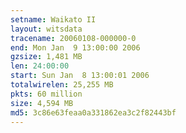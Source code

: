 ```yaml
---
setname: Waikato II
layout: witsdata
tracename: 20060108-000000-0
end: Mon Jan  9 13:00:00 2006
gzsize: 1,481 MB
len: 24:00:00
start: Sun Jan  8 13:00:01 2006
totalwirelen: 25,255 MB
pkts: 60 million
size: 4,594 MB
md5: 3c86e63feaa0a331862ea3c2f82443bf
---
```

